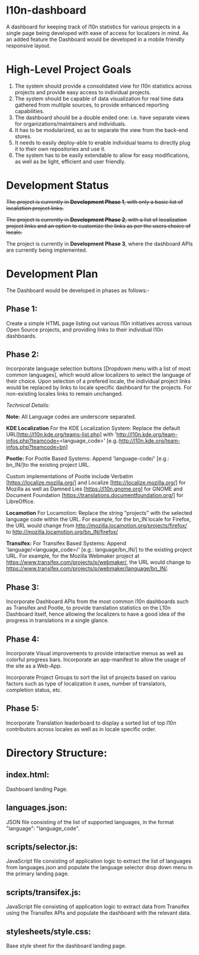 l10n-dashboard
==============

A dashboard for keeping track of l10n statistics for various projects in a single page being developed with ease of access for localizers in mind. As an added feature the Dashboard would be developed in a mobile friendly responsive layout.


High-Level Project Goals
========================

 1. The system should provide a consolidated view for l10n statistics across projects and provide easy access to individual projects.
 2. The system should be capable of data visualization for real time data gathered from multiple sources, to provide enhanced reporting capabilities.
 3. The dashboard should be a double ended one: i.e. have separate views for organizations/maintainers and individuals.
 4. It has to be modularized, so as to separate the view from the back-end stores.
 5. It needs to easily deploy-able to enable individual teams to directly plug it to their own repositories and use it.
 6. The system has to be easily extendable to allow for easy modifications, as well as be light, efficient and user friendly.


Development Status
==================

~~The project is currently in **Development Phase 1**, with only a basic list of localiztion project links.~~

~~The project is currently in **Development Phase 2**, with a list of localization project links and an option to customize the links as per the users choice of locale.~~

The project is currently in **Development Phase 3**, where the dashboard APIs are currently being implemented.


Development Plan
================

The Dashboard would be developed in phases as follows:-

Phase 1:
--------
Create a simple HTML page listing out various l10n initiatives across various Open Source projects, and providing links to their individual l10n dashboards.

Phase 2:
--------
Incorporate language selection buttons [Dropdown menu with a list of most common languages], which would allow localizers to select the language of their choice. Upon selection of a prefered locale, the individual project links would be replaced by links to locale specific dashboard for the projects. For non-existing locales links to remain unchanged.

*Technical Details:*

**Note:** All Language codes are underscore separated.

**KDE Localization**
For the KDE Localization System: Replace the default URL[http://l10n.kde.org/teams-list.php] with 'http://l10n.kde.org/team-infos.php?teamcode=<language_code>' [e.g.:http://l10n.kde.org/team-infos.php?teamcode=bn]

**Pootle:**
For Pootle Based Systems: Append 'language-code/' [e.g.: bn_IN/]to the existing project URL. 

Custom implementations of Pootle include Verbatim [https://localize.mozilla.org/] and Localize [http://localize.mozilla.org/] for Mozilla as well as Damned Lies [https://l10n.gnome.org] for GNOME and Document Foundation [https://translations.documentfoundation.org/] for LibreOffice.

**Locamotion**
For Locamotion: Replace the string "projects" with the selected language code within the URL. For example, for the bn_IN locale for Firefox, the URL would change from http://mozilla.locamotion.org/projects/firefox/ to http://mozilla.locamotion.org/bn_IN/firefox/

**Transifex:**
For Transifex Based Systems: Append 'language/<language_code>/' [e.g.: language/bn_IN/] to the existing project URL. For example, for the Mozilla Webmaker project at https://www.transifex.com/projects/p/webmaker/, the URL would change to https://www.transifex.com/projects/p/webmaker/language/bn_IN/.

Phase 3:
--------
Incorporate Dashboard APIs from the most common l10n dashboards such as Transifex and Pootle, to provide translation statistics on the L10n Dashboard itself, hence allowing the localizers to have a good idea of the progress in translations in a single glance.

Phase 4:
--------
Incorporate Visual improvements to provide interactive menus as well as colorful progress bars. Incorporate an app-manifest to allow the usage of the site as a Web-App.

Incorporate Project Groups to sort the list of projects based on variou factors such as type of localization it uses, number of translators, completion status, etc.

Phase 5:
--------
Incorporate Translation leaderboard to display a sorted list of top l10n contributors across locales as well as in locale specific order.


Directory Structure:
====================

index.html:
-----------
Dashboard landing Page.

languages.json:
---------------
JSON file consisting of the list of supported languages, in the format "language": "language_code".

scripts/selector.js:
--------------------
JavaScript file consisting of application logic to extract the list of languages from languages.json and populate the language selector drop down menu in the primary landing page.

scripts/transifex.js:
---------------------
JavaScript file consisting of application logic to extract data from Transifex using the Transifex APIs and populate the dashboard with the relevant data.

stylesheets/style.css:
----------------------
Base style sheet for the dashboard landing page.
